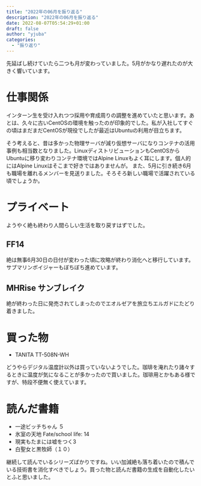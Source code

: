 ```yaml
---
title: "2022年の06月を振り返る"
description: "2022年の06月を振り返る"
date: 2022-08-07T05:54:29+01:00
draft: false
author: "yjuba"
categories:
  - "振り返り"
---
```


先延ばし続けていたら二つも月が変わっていました。5月がかなり遅れたのが大きく響いています。

# 仕事関係
インターン生を受け入れつつ採用や育成周りの調整を進めていたと思います。あとは、久々に古いCentOSの環境を触ったのが印象的でした。私が入社してすぐの頃はまだまだCentOSが現役でしたが最近はUbuntuの利用が目立ちます。

そう考えると、昔は多かった物理サーバが減り仮想サーバになりコンテナの活用事例も相当数となりました。LinuxディストリビューションもCentOSからUbuntuに移り変わりコンテナ環境ではAlpine Linuxもよく耳にします。個人的にはAlpine Linuxはそこまで好きではありませんが。
また、5月に引き続き6月も職場を離れるメンバーを見送りました。そろそろ新しい職場で活躍されている頃でしょうか。

# プライベート
ようやく絶も終わり人間らしい生活を取り戻すはずでした。

## FF14
絶は無事6月30日の日付が変わった頃に攻略が終わり消化へと移行しています。サブマリンボイジャーもぼちぼち進めています。

## MHRise サンブレイク
絶が終わった日に発売されてしまったのでエオルゼアを旅立ちエルガドにたどり着きました。

# 買った物
- TANITA TT-508N-WH

どうやらデジタル温度計以外は買っていないようでした。珈琲を淹れたり諸々するときに温度が気になることが多かったので買いました。珈琲用とかもある様ですが、特段不便無く使えています。

# 読んだ書籍
- 一途ビッチちゃん ５
- 氷室の天地 Fate/school life: 14
- 現実もたまには嘘をつく3
- 白聖女と黒牧師（１０）

継続して読んでいるシリーズばかりですね。いい加減絶も落ち着いたので積んでいる技術書を消化すべきでしょう。買った物と読んだ書籍の生成を自動化したいとふと思いました。

